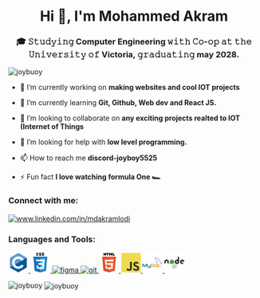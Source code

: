 <h1 align="center">Hi 👋, I'm Mohammed Akram</h1>
<h3 align="center">🎓 𝚂𝚝𝚞𝚍𝚢𝚒𝚗𝚐 Computer Engineering 𝚠𝚒𝚝𝚑 𝙲𝚘-𝚘𝚙 𝚊𝚝 𝚝𝚑𝚎 𝚄𝚗𝚒𝚟𝚎𝚛𝚜𝚒𝚝𝚢 𝚘𝚏 Victoria, 𝚐𝚛𝚊𝚍𝚞𝚊𝚝𝚒𝚗𝚐 may 2028.</h3>


<p align="left"> <img src="https://komarev.com/ghpvc/?username=joybuoy&label=Profile%20views&color=0e75b6&style=flat" alt="joybuoy" /> </p>


- 🔭 I’m currently working on **making websites and cool IOT projects**

- 🌱 I’m currently learning **Git, Github, Web dev and React JS.**

- 👯 I’m looking to collaborate on **any exciting projects realted to IOT (Internet of Things**

- 🤝 I’m looking for help with **low level programming.**

- 📫 How to reach me **discord-joyboy5525**

- ⚡ Fun fact **I love watching formula One 🏎️**

<h3 align="left">Connect with me:</h3>
<p align="left">
<a href="https://linkedin.com/in/www.linkedin.com/in/mdakramlodi" target="blank"><img align="center" src="https://raw.githubusercontent.com/rahuldkjain/github-profile-readme-generator/master/src/images/icons/Social/linked-in-alt.svg" alt="www.linkedin.com/in/mdakramlodi" height="30" width="40" /></a>
</p>

<h3 align="left">Languages and Tools:</h3>
<p align="left"> <a href="https://www.cprogramming.com/" target="_blank" rel="noreferrer"> <img src="https://raw.githubusercontent.com/devicons/devicon/master/icons/c/c-original.svg" alt="c" width="40" height="40"/> </a> <a href="https://www.w3schools.com/css/" target="_blank" rel="noreferrer"> <img src="https://raw.githubusercontent.com/devicons/devicon/master/icons/css3/css3-original-wordmark.svg" alt="css3" width="40" height="40"/> </a> <a href="https://www.figma.com/" target="_blank" rel="noreferrer"> <img src="https://www.vectorlogo.zone/logos/figma/figma-icon.svg" alt="figma" width="40" height="40"/> </a> <a href="https://git-scm.com/" target="_blank" rel="noreferrer"> <img src="https://www.vectorlogo.zone/logos/git-scm/git-scm-icon.svg" alt="git" width="40" height="40"/> </a> <a href="https://www.w3.org/html/" target="_blank" rel="noreferrer"> <img src="https://raw.githubusercontent.com/devicons/devicon/master/icons/html5/html5-original-wordmark.svg" alt="html5" width="40" height="40"/> </a> <a href="https://developer.mozilla.org/en-US/docs/Web/JavaScript" target="_blank" rel="noreferrer"> <img src="https://raw.githubusercontent.com/devicons/devicon/master/icons/javascript/javascript-original.svg" alt="javascript" width="40" height="40"/> </a> <a href="https://www.mysql.com/" target="_blank" rel="noreferrer"> <img src="https://raw.githubusercontent.com/devicons/devicon/master/icons/mysql/mysql-original-wordmark.svg" alt="mysql" width="40" height="40"/> </a> <a href="https://nodejs.org" target="_blank" rel="noreferrer"> <img src="https://raw.githubusercontent.com/devicons/devicon/master/icons/nodejs/nodejs-original-wordmark.svg" alt="nodejs" width="40" height="40"/> </a> </p>

<p><img align="left" src="https://github-readme-stats.vercel.app/api/top-langs?username=joybuoy&show_icons=true&locale=en&layout=compact" alt="joybuoy" /></p>

<p>&nbsp;<img align="center" src="https://github-readme-stats.vercel.app/api?username=joybuoy&show_icons=true&locale=en" alt="joybuoy" /></p>

